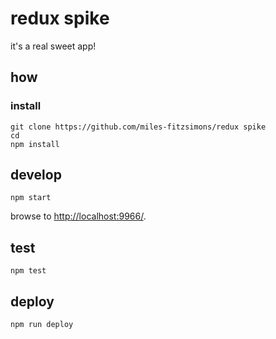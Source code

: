 
# redux spike

it's a real sweet app!

## how

### install

```
git clone https://github.com/miles-fitzsimons/redux spike
cd 
npm install
```

## develop

```
npm start
```

browse to <http://localhost:9966/>.

## test

```
npm test
```

## deploy

```
npm run deploy
```
